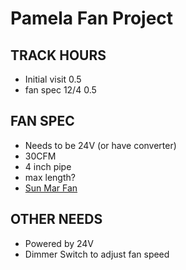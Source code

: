 # Pamela Fan Project

## TRACK HOURS 

- Initial visit 0.5
- fan spec 12/4 0.5

## FAN SPEC

- Needs to be 24V (or have converter)
- 30CFM
- 4 inch pipe
- max length?
- [Sun Mar Fan](http://usa.sun-mar.com/product/12-volt-fan/)

## OTHER NEEDS

- Powered by 24V
- Dimmer Switch to adjust fan speed
